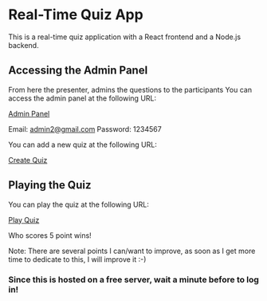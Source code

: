 # Real-Time Quiz App

This is a real-time quiz application with a React frontend and a Node.js backend.

## Accessing the Admin Panel
From here the presenter, admins the questions to the participants
You can access the admin panel at the following URL:

[Admin Panel](https://delicate-yeot-bbdd60.netlify.app/)

Email: admin2@gmail.com
Password: 1234567

You can add a new quiz at the following URL:

[Create Quiz](https://delicate-yeot-bbdd60.netlify.app//api/quizzes/createQuiz)

## Playing the Quiz

You can play the quiz at the following URL:

[Play Quiz](https://delicate-yeot-bbdd60.netlify.app//api/quizzes/playQuiz)


Who scores 5 point wins! 

Note: There are several points I can/want to improve, as soon as I get more time to dedicate to this, I will improve it :-) 

### Since this is hosted on a free server, wait a minute before to log in! 
